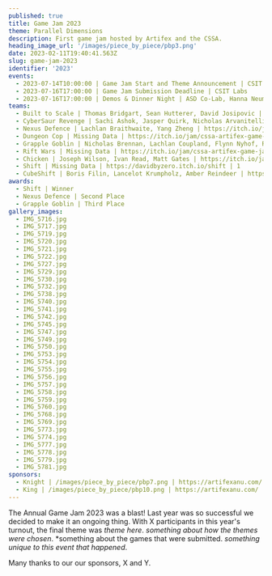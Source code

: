 ```yaml
---
published: true
title: Game Jam 2023
theme: Parallel Dimensions
description: First game jam hosted by Artifex and the CSSA.
heading_image_url: '/images/piece_by_piece/pbp3.png' 
date: 2023-02-11T19:40:41.563Z
slug: game-jam-2023
identifier: '2023'
events:
  - 2023-07-14T10:00:00 | Game Jam Start and Theme Announcement | CSIT Labs
  - 2023-07-16T17:00:00 | Game Jam Submission Deadline | CSIT Labs
  - 2023-07-16T17:00:00 | Demos & Dinner Night | ASD Co-Lab, Hanna Neumann Level 5
teams:
  - Built to Scale | Thomas Bridgart, Sean Hutterer, David Josipovic | https://trr4m.itch.io/built-to-scale | 1
  - CyberSaur Revenge | Sachi Ashok, Jasper Quirk, Nicholas Arvanitellis, Oscar Czernuszyl, Alex Mirrlees-Black | https://scibuild.itch.io/cybersaur-revenge | 1
  - Nexus Defence | Lachlan Braithwaite, Yang Zheng | https://itch.io/jam/cssa-artifex-game-jam/rate/2173104 | 1
  - Dungeon Cop | Missing Data | https://itch.io/jam/cssa-artifex-game-jam/rate/2173096 | 1
  - Grapple Goblin | Nicholas Brennan, Lachlan Coupland, Flynn Nyhof, Ryan Schneider, Tom O'Brien | https://puulp.itch.io/grapple-goblin | 5
  - Rift Wars | Missing Data | https://itch.io/jam/cssa-artifex-game-jam/rate/2173105 | 1
  - Chicken | Joseph Wilson, Ivan Read, Matt Gates | https://itch.io/jam/cssa-artifex-game-jam/rate/2173115 | 0
  - Shift | Missing Data | https://davidbyzero.itch.io/shift | 1
  - CubeShift | Boris Filin, Lancelot Krumpholz, Amber Reindeer | https://itch.io/jam/cssa-artifex-game-jam/rate/2173116 | 3
awards:
  - Shift | Winner
  - Nexus Defence | Second Place
  - Grapple Goblin | Third Place
gallery_images:
  - IMG_5716.jpg
  - IMG_5717.jpg
  - IMG_5719.jpg
  - IMG_5720.jpg
  - IMG_5721.jpg
  - IMG_5722.jpg
  - IMG_5727.jpg
  - IMG_5729.jpg
  - IMG_5730.jpg
  - IMG_5732.jpg
  - IMG_5738.jpg
  - IMG_5740.jpg
  - IMG_5741.jpg
  - IMG_5742.jpg
  - IMG_5745.jpg
  - IMG_5747.jpg
  - IMG_5749.jpg
  - IMG_5750.jpg
  - IMG_5753.jpg
  - IMG_5754.jpg
  - IMG_5755.jpg
  - IMG_5756.jpg
  - IMG_5757.jpg
  - IMG_5758.jpg
  - IMG_5759.jpg
  - IMG_5760.jpg
  - IMG_5768.jpg
  - IMG_5769.jpg
  - IMG_5773.jpg
  - IMG_5774.jpg
  - IMG_5777.jpg
  - IMG_5778.jpg
  - IMG_5779.jpg
  - IMG_5781.jpg
sponsors:
  - Knight | /images/piece_by_piece/pbp7.png | https://artifexanu.com/
  - King | /images/piece_by_piece/pbp10.png | https://artifexanu.com/
---
```

The Annual Game Jam 2023 was a blast! Last year was so successful we decided to make it an ongoing thing. With X participants in this year's turnout, the final theme was *theme here*. *something about how the themes were chosen*. *something about the games that were submitted. *something unique to this event that happened*.

Many thanks to our  our sponsors, X and Y.